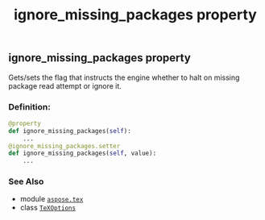 ﻿---
title: ignore_missing_packages property
second_title: Aspose.TeX for Python via .NET API References
description: 
type: docs
weight: 60
url: /python-net/aspose.tex/texoptions/ignore_missing_packages/
is_root: false
---

## ignore_missing_packages property


Gets/sets the flag that instructs the engine whether to halt
on missing package read attempt or ignore it.
### Definition:
```python
@property
def ignore_missing_packages(self):
    ...
@ignore_missing_packages.setter
def ignore_missing_packages(self, value):
    ...
```

### See Also
* module [`aspose.tex`](../../)
* class [`TeXOptions`](/tex/python-net/aspose.tex/texoptions)
